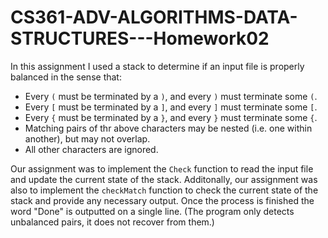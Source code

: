 # CS361-ADV-ALGORITHMS-DATA-STRUCTURES---Homework02

In this assignment I used a stack to determine if an input file is properly balanced in the sense that:
* Every `(` must be terminated by a `)`, and every `)` must terminate some `(`.
* Every `[` must be terminated by a `]`, and every `]` must terminate some `[`.
* Every `{` must be terminated by a `}`, and every `}` must terminate some `{`.
* Matching pairs of thr above characters may be nested (i.e. one within another), but may not overlap.
* All other characters are ignored.

Our assignment was to implement the `Check` function to read the input file and update the current state of the stack. Additonally, our assignment was also to implement the `checkMatch` function to check the current state of the stack and provide any necessary output. Once the process is finished the word "Done" is outputted on a single line. (The program only detects unbalanced pairs, it does not recover from them.)
